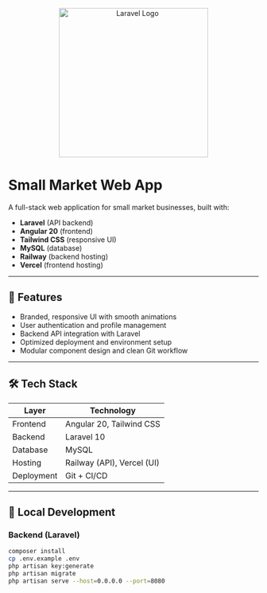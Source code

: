 <p align="center">
  <img src="https://raw.githubusercontent.com/laravel/art/master/logo-lockup/5%20SVG/2%20CMYK/1%20Full%20Color/laravel-logolockup-cmyk-red.svg" width="300" alt="Laravel Logo">
</p>

# Small Market Web App

A full-stack web application for small market businesses, built with:

- **Laravel** (API backend)
- **Angular 20** (frontend)
- **Tailwind CSS** (responsive UI)
- **MySQL** (database)
- **Railway** (backend hosting)
- **Vercel** (frontend hosting)

---

## 🚀 Features

- Branded, responsive UI with smooth animations
- User authentication and profile management
- Backend API integration with Laravel
- Optimized deployment and environment setup
- Modular component design and clean Git workflow

---

## 🛠️ Tech Stack

| Layer       | Technology         |
|-------------|--------------------|
| Frontend    | Angular 20, Tailwind CSS |
| Backend     | Laravel 10         |
| Database    | MySQL              |
| Hosting     | Railway (API), Vercel (UI) |
| Deployment  | Git + CI/CD        |

---

## 🧪 Local Development

### Backend (Laravel)

```bash
composer install
cp .env.example .env
php artisan key:generate
php artisan migrate
php artisan serve --host=0.0.0.0 --port=8080
